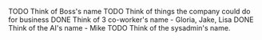 TODO Think of Boss's name
TODO Think of things the company could do for business
DONE Think of 3 co-worker's name - Gloria, Jake, Lisa
DONE Think of the AI's name - Mike
TODO Think of the sysadmin's name.
